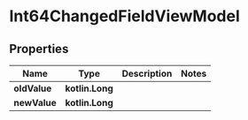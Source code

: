 
# Int64ChangedFieldViewModel

## Properties
| Name | Type | Description | Notes |
| ------------ | ------------- | ------------- | ------------- |
| **oldValue** | **kotlin.Long** |  |  |
| **newValue** | **kotlin.Long** |  |  |



